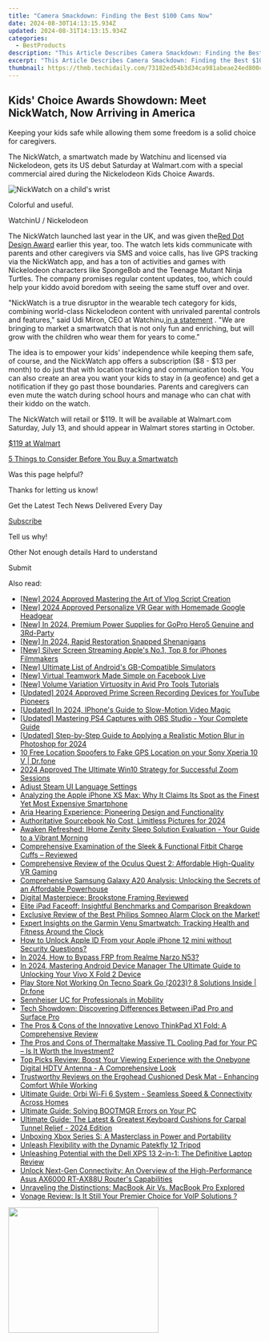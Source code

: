```yaml
---
title: "Camera Smackdown: Finding the Best $100 Cams Now"
date: 2024-08-30T14:13:15.934Z
updated: 2024-08-31T14:13:15.934Z
categories:
  - BestProducts
description: "This Article Describes Camera Smackdown: Finding the Best $100 Cams Now"
excerpt: "This Article Describes Camera Smackdown: Finding the Best $100 Cams Now"
thumbnail: https://thmb.techidaily.com/73182ed54b3d34ca981abeae24ed800ccc098d1b157cf1a2528e89d05cbc2979.jpg
---
```


## Kids' Choice Awards Showdown: Meet NickWatch, Now Arriving in America

Keeping your kids safe while allowing them some freedom is a solid choice for caregivers.

 The NickWatch, a smartwatch made by Watchinu and licensed via Nickelodeon, gets its US debut Saturday at Walmart.com with a special commercial aired during the Nickelodeon Kids Choice Awards.

![NickWatch on a child's wrist](https://www.lifewire.com/thmb/yqpaqlbiZAKth098cDjeGBx6S3s=/1500x0/filters:no_upscale():max_bytes(150000):strip_icc():format(webp)/NickWatchonwrist03-5c1abe8fe33a42d0acc067e5aa68d429.jpg)

Colorful and useful.

WatchinU / Nickelodeon

 The NickWatch launched last year in the UK, and was given the[Red Dot Design Award](https://www.red-dot.org/de/project/nickwatch-68476) earlier this year, too. The watch lets kids communicate with parents and other caregivers via SMS and voice calls, has live GPS tracking via the NickWatch app, and has a ton of activities and games with Nickelodeon characters like SpongeBob and the Teenage Mutant Ninja Turtles. The company promises regular content updates, too, which could help your kiddo avoid boredom with seeing the same stuff over and over.

 "NickWatch is a true disruptor in the wearable tech category for kids, combining world-class Nickelodeon content with unrivaled parental controls and features," said Udi Miron, CEO at Watchinu,[in a statement](https://www.prnewswire.com/news-releases/watchinu-brings-award-winning-nickelodeon-smartwatch-for-kids-to-the-us-302195353.html) . "We are bringing to market a smartwatch that is not only fun and enriching, but will grow with the children who wear them for years to come."

 The idea is to empower your kids' independence while keeping them safe, of course, and the NickWatch app offers a subscription ($8 - $13 per month) to do just that with location tracking and communication tools. You can also create an area you want your kids to stay in (a geofence) and get a notification if they go past those boundaries. Parents and caregivers can even mute the watch during school hours and manage who can chat with their kiddo on the watch.

 The NickWatch will retail or $119\. It will be available at Walmart.com Saturday, July 13, and should appear in Walmart stores starting in October.  

[$119 at Walmart](https://www.walmart.com/ip/nickWatch-by-nickelodeon/6344272802)

[5 Things to Consider Before You Buy a Smartwatch](https://www.lifewire.com/before-you-buy-smartwatch-8666142)

Was this page helpful?

Thanks for letting us know!

 Get the Latest Tech News Delivered Every Day

[Subscribe](https://www.lifewire.com/#)

Tell us why!

 Other  Not enough details  Hard to understand

 Submit


<ins class="adsbygoogle"
     style="display:block"
     data-ad-format="autorelaxed"
     data-ad-client="ca-pub-7571918770474297"
     data-ad-slot="1223367746"></ins>



<ins class="adsbygoogle"
     style="display:block"
     data-ad-client="ca-pub-7571918770474297"
     data-ad-slot="8358498916"
     data-ad-format="auto"
     data-full-width-responsive="true"></ins>

<span class="atpl-alsoreadstyle">Also read:</span>
<div><ul>
<li><a href="https://vp-tips.techidaily.com/new-2024-approved-mastering-the-art-of-vlog-script-creation/"><u>[New] 2024 Approved  Mastering the Art of Vlog Script Creation</u></a></li>
<li><a href="https://article-helps.techidaily.com/new-2024-approved-personalize-vr-gear-with-homemade-google-headgear/"><u>[New] 2024 Approved  Personalize VR Gear with Homemade Google Headgear</u></a></li>
<li><a href="https://fox-hovers.techidaily.com/new-in-2024-premium-power-supplies-for-gopro-hero5-genuine-and-3rd-party/"><u>[New] In 2024, Premium Power Supplies for GoPro Hero5  Genuine and 3Rd-Party</u></a></li>
<li><a href="https://snapchat-videos.techidaily.com/new-in-2024-rapid-restoration-snapped-shenanigans/"><u>[New] In 2024, Rapid Restoration  Snapped Shenanigans</u></a></li>
<li><a href="https://extra-approaches.techidaily.com/new-silver-screen-streaming-apples-no1-top-8-for-iphones-filmmakers/"><u>[New] Silver Screen Streaming  Apple's No.1, Top 8 for iPhones Filmmakers</u></a></li>
<li><a href="https://digital-screen-recording.techidaily.com/new-ultimate-list-of-androids-gb-compatible-simulators/"><u>[New] Ultimate List of Android's GB-Compatible Simulators</u></a></li>
<li><a href="https://facebook-video-recording.techidaily.com/new-virtual-teamwork-made-simple-on-facebook-live/"><u>[New] Virtual Teamwork Made Simple on Facebook Live</u></a></li>
<li><a href="https://fox-access.techidaily.com/new-volume-variation-virtuosity-in-avid-pro-tools-tutorials/"><u>[New] Volume Variation Virtuosity in Avid Pro Tools Tutorials</u></a></li>
<li><a href="https://youtube-lab.techidaily.com/ed-2024-approved-prime-screen-recording-devices-for-youtube-pioneers/"><u>[Updated] 2024 Approved  Prime Screen Recording Devices for YouTube Pioneers</u></a></li>
<li><a href="https://video-screen-grab.techidaily.com/updated-in-2024-iphones-guide-to-slow-motion-video-magic/"><u>[Updated] In 2024, IPhone's Guide to Slow-Motion Video Magic</u></a></li>
<li><a href="https://screen-mirroring-recording.techidaily.com/updated-mastering-ps4-captures-with-obs-studio-your-complete-guide/"><u>[Updated] Mastering PS4 Captures with OBS Studio - Your Complete Guide</u></a></li>
<li><a href="https://fox-cloud.techidaily.com/updated-step-by-step-guide-to-applying-a-realistic-motion-blur-in-photoshop-for-2024/"><u>[Updated] Step-by-Step Guide to Applying a Realistic Motion Blur in Photoshop for 2024</u></a></li>
<li><a href="https://android-location.techidaily.com/10-free-location-spoofers-to-fake-gps-location-on-your-sony-xperia-10-v-drfone-by-drfone-virtual/"><u>10 Free Location Spoofers to Fake GPS Location on your Sony Xperia 10 V | Dr.fone</u></a></li>
<li><a href="https://some-skills.techidaily.com/2024-approved-the-ultimate-win10-strategy-for-successful-zoom-sessions/"><u>2024 Approved  The Ultimate Win10 Strategy for Successful Zoom Sessions</u></a></li>
<li><a href="https://games-able.techidaily.com/adjust-steam-ui-language-settings/"><u>Adjust Steam UI Language Settings</u></a></li>
<li><a href="https://buynow-info.techidaily.com/analyzing-the-apple-iphone-xs-max-why-it-claims-its-spot-as-the-finest-yet-most-expensive-smartphone/"><u>Analyzing the Apple iPhone XS Max: Why It Claims Its Spot as the Finest Yet Most Expensive Smartphone</u></a></li>
<li><a href="https://buynow-info.techidaily.com/aria-hearing-experience-pioneering-design-and-functionality/"><u>Aria Hearing Experience: Pioneering Design and Functionality</u></a></li>
<li><a href="https://extra-tips.techidaily.com/authoritative-sourcebook-no-cost-limitless-pictures-for-2024/"><u>Authoritative Sourcebook  No Cost, Limitless Pictures for 2024</u></a></li>
<li><a href="https://buynow-info.techidaily.com/awaken-refreshed-ihome-zenity-sleep-solution-evaluation-your-guide-to-a-vibrant-morning/"><u>Awaken Refreshed: IHome Zenity Sleep Solution Evaluation - Your Guide to a Vibrant Morning</u></a></li>
<li><a href="https://buynow-info.techidaily.com/comprehensive-examination-of-the-sleek-and-functional-fitbit-charge-cuffs-reviewed/"><u>Comprehensive Examination of the Sleek & Functional Fitbit Charge Cuffs – Reviewed</u></a></li>
<li><a href="https://buynow-info.techidaily.com/comprehensive-review-of-the-oculus-quest-2-affordable-high-quality-vr-gaming/"><u>Comprehensive Review of the Oculus Quest 2: Affordable High-Quality VR Gaming</u></a></li>
<li><a href="https://buynow-info.techidaily.com/comprehensive-samsung-galaxy-a20-analysis-unlocking-the-secrets-of-an-affordable-powerhouse/"><u>Comprehensive Samsung Galaxy A20 Analysis: Unlocking the Secrets of an Affordable Powerhouse</u></a></li>
<li><a href="https://buynow-info.techidaily.com/digital-masterpiece-brookstone-framing-reviewed/"><u>Digital Masterpiece: Brookstone Framing Reviewed</u></a></li>
<li><a href="https://buynow-info.techidaily.com/elite-ipad-faceoff-insightful-benchmarks-and-comparison-breakdown/"><u>Elite iPad Faceoff: Insightful Benchmarks and Comparison Breakdown</u></a></li>
<li><a href="https://buynow-info.techidaily.com/exclusive-review-of-the-best-philips-somneo-alarm-clock-on-the-market/"><u>Exclusive Review of the Best Philips Somneo Alarm Clock on the Market!</u></a></li>
<li><a href="https://buynow-info.techidaily.com/expert-insights-on-the-garmin-venu-smartwatch-tracking-health-and-fitness-around-the-clock/"><u>Expert Insights on the Garmin Venu Smartwatch: Tracking Health and Fitness Around the Clock</u></a></li>
<li><a href="https://apple-account.techidaily.com/how-to-unlock-apple-id-from-your-apple-iphone-12-mini-without-security-questions-by-drfone-ios/"><u>How to Unlock Apple ID From your Apple iPhone 12 mini without Security Questions?</u></a></li>
<li><a href="https://bypass-frp.techidaily.com/in-2024-how-to-bypass-frp-from-realme-narzo-n53-by-drfone-android/"><u>In 2024, How to Bypass FRP from Realme Narzo N53?</u></a></li>
<li><a href="https://android-unlock.techidaily.com/in-2024-mastering-android-device-manager-the-ultimate-guide-to-unlocking-your-vivo-x-fold-2-device-by-drfone-android/"><u>In 2024, Mastering Android Device Manager The Ultimate Guide to Unlocking Your Vivo X Fold 2 Device</u></a></li>
<li><a href="https://howto.techidaily.com/play-store-not-working-on-tecno-spark-go-2023-8-solutions-inside-drfone-by-drfone-fix-android-problems-fix-android-problems/"><u>Play Store Not Working On Tecno Spark Go (2023)? 8 Solutions Inside | Dr.fone</u></a></li>
<li><a href="https://buynow-info.techidaily.com/sennheiser-uc-for-professionals-in-mobility/"><u>Sennheiser UC for Professionals in Mobility</u></a></li>
<li><a href="https://buynow-info.techidaily.com/tech-showdown-discovering-differences-between-ipad-pro-and-surface-pro/"><u>Tech Showdown: Discovering Differences Between iPad Pro and Surface Pro</u></a></li>
<li><a href="https://buynow-info.techidaily.com/the-pros-and-cons-of-the-innovative-lenovo-thinkpad-x1-fold-a-comprehensive-review/"><u>The Pros & Cons of the Innovative Lenovo ThinkPad X1 Fold: A Comprehensive Review</u></a></li>
<li><a href="https://buynow-info.techidaily.com/the-pros-and-cons-of-thermaltake-massive-tl-cooling-pad-for-your-pc-is-it-worth-the-investment/"><u>The Pros and Cons of Thermaltake Massive TL Cooling Pad for Your PC – Is It Worth the Investment?</u></a></li>
<li><a href="https://buynow-info.techidaily.com/top-picks-review-boost-your-viewing-experience-with-the-onebyone-digital-hdtv-antenna-a-comprehensive-look/"><u>Top Picks Review: Boost Your Viewing Experience with the Onebyone Digital HDTV Antenna - A Comprehensive Look</u></a></li>
<li><a href="https://buynow-info.techidaily.com/trustworthy-reviews-on-the-ergohead-cushioned-desk-mat-enhancing-comfort-while-working/"><u>Trustworthy Reviews on the Ergohead Cushioned Desk Mat - Enhancing Comfort While Working</u></a></li>
<li><a href="https://buynow-info.techidaily.com/ultimate-guide-orbi-wi-fi-6-system-seamless-speed-and-connectivity-across-homes/"><u>Ultimate Guide: Orbi Wi-Fi 6 System - Seamless Speed & Connectivity Across Homes</u></a></li>
<li><a href="https://tech-recovery.techidaily.com/ultimate-guide-solving-bootmgr-errors-on-your-pc/"><u>Ultimate Guide: Solving BOOTMGR Errors on Your PC</u></a></li>
<li><a href="https://buynow-info.techidaily.com/ultimate-guide-the-latest-and-greatest-keyboard-cushions-for-carpal-tunnel-relief-2024-edition/"><u>Ultimate Guide: The Latest & Greatest Keyboard Cushions for Carpal Tunnel Relief - 2024 Edition</u></a></li>
<li><a href="https://buynow-info.techidaily.com/unboxing-xbox-series-s-a-masterclass-in-power-and-portability/"><u>Unboxing Xbox Series S: A Masterclass in Power and Portability</u></a></li>
<li><a href="https://buynow-info.techidaily.com/unleash-flexibility-with-the-dynamic-patekfly-12-tripod/"><u>Unleash Flexibility with the Dynamic Patekfly 12 Tripod</u></a></li>
<li><a href="https://buynow-info.techidaily.com/unleashing-potential-with-the-dell-xps-13-2-in-1-the-definitive-laptop-review/"><u>Unleashing Potential with the Dell XPS 13 2-in-1: The Definitive Laptop Review</u></a></li>
<li><a href="https://buynow-info.techidaily.com/unlock-next-gen-connectivity-an-overview-of-the-high-performance-asus-ax6000-rt-ax88u-routers-capabilities/"><u>Unlock Next-Gen Connectivity: An Overview of the High-Performance Asus AX6000 RT-AX88U Router's Capabilities</u></a></li>
<li><a href="https://buynow-info.techidaily.com/unraveling-the-distinctions-macbook-air-vs-macbook-pro-explored/"><u>Unraveling the Distinctions: MacBook Air Vs. MacBook Pro Explored</u></a></li>
<li><a href="https://buynow-info.techidaily.com/vonage-review-is-it-still-your-premier-choice-for-voip-solutions/"><u>Vonage Review: Is It Still Your Premier Choice for VoIP Solutions ?</u></a></li>
</ul></div>

<!-- affiliate ads begin -->
<a href="https://modlily.sjv.io/c/5597632/2072819/17059" target="_top" id="2072819"><img src="//a.impactradius-go.com/display-ad/17059-2072819" border="0" alt="" width="300" height="250"/></a><img height="0" width="0" src="https://imp.pxf.io/i/5597632/2072819/17059" style="position:absolute;visibility:hidden;" border="0" />
<!-- affiliate ads end -->